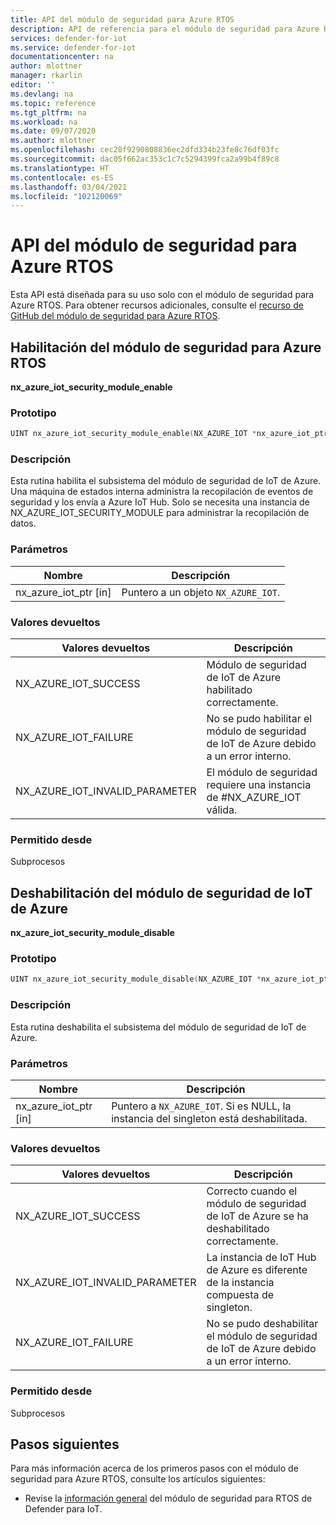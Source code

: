 ```yaml
---
title: API del módulo de seguridad para Azure RTOS
description: API de referencia para el módulo de seguridad para Azure RTOS.
services: defender-for-iot
ms.service: defender-for-iot
documentationcenter: na
author: mlottner
manager: rkarlin
editor: ''
ms.devlang: na
ms.topic: reference
ms.tgt_pltfrm: na
ms.workload: na
ms.date: 09/07/2020
ms.author: mlottner
ms.openlocfilehash: cec28f9290808836ec2dfd334b23fe8c76df03fc
ms.sourcegitcommit: dac05f662ac353c1c7c5294399fca2a99b4f89c8
ms.translationtype: HT
ms.contentlocale: es-ES
ms.lasthandoff: 03/04/2021
ms.locfileid: "102120069"
---
```

# <a name="security-module-for-azure-rtos-api"></a>API del módulo de seguridad para Azure RTOS 

Esta API está diseñada para su uso solo con el módulo de seguridad para Azure RTOS. Para obtener recursos adicionales, consulte el [recurso de GitHub del módulo de seguridad para Azure RTOS](https://github.com/azure-rtos/azure-iot-preview/releases). 

## <a name="enable-security-module-for-azure-rtos"></a>Habilitación del módulo de seguridad para Azure RTOS

**nx_azure_iot_security_module_enable**

### <a name="prototype"></a>Prototipo

```c
UINT nx_azure_iot_security_module_enable(NX_AZURE_IOT *nx_azure_iot_ptr);
```

### <a name="description"></a>Descripción

Esta rutina habilita el subsistema del módulo de seguridad de IoT de Azure. Una máquina de estados interna administra la recopilación de eventos de seguridad y los envía a Azure IoT Hub. Solo se necesita una instancia de NX_AZURE_IOT_SECURITY_MODULE para administrar la recopilación de datos.

### <a name="parameters"></a>Parámetros

| Nombre | Descripción |
|---------|---------|
| nx_azure_iot_ptr  [in]    | Puntero a un objeto `NX_AZURE_IOT`.  |

### <a name="return-values"></a>Valores devueltos

|Valores devueltos  |Descripción |
|---------|---------|
|NX_AZURE_IOT_SUCCESS|   Módulo de seguridad de IoT de Azure habilitado correctamente.     |
|NX_AZURE_IOT_FAILURE   |  No se pudo habilitar el módulo de seguridad de IoT de Azure debido a un error interno.    |
|NX_AZURE_IOT_INVALID_PARAMETER   |  El módulo de seguridad requiere una instancia de #NX_AZURE_IOT válida.      |

### <a name="allowed-from"></a>Permitido desde

Subprocesos

## <a name="disable-azure-iot-security-module"></a>Deshabilitación del módulo de seguridad de IoT de Azure

**nx_azure_iot_security_module_disable**


### <a name="prototype"></a>Prototipo

```c
UINT nx_azure_iot_security_module_disable(NX_AZURE_IOT *nx_azure_iot_ptr);
```

### <a name="description"></a>Descripción

Esta rutina deshabilita el subsistema del módulo de seguridad de IoT de Azure.

### <a name="parameters"></a>Parámetros

| Nombre | Descripción |
|---------|---------|
| nx_azure_iot_ptr  [in]    | Puntero a `NX_AZURE_IOT`. Si es NULL, la instancia del singleton está deshabilitada. |

### <a name="return-values"></a>Valores devueltos

|Valores devueltos  |Descripción |
|---------|---------|
|NX_AZURE_IOT_SUCCESS     |   Correcto cuando el módulo de seguridad de IoT de Azure se ha deshabilitado correctamente.      |
|NX_AZURE_IOT_INVALID_PARAMETER   |  La instancia de IoT Hub de Azure es diferente de la instancia compuesta de singleton.       |
|NX_AZURE_IOT_FAILURE    |  No se pudo deshabilitar el módulo de seguridad de IoT de Azure debido a un error interno.       |

### <a name="allowed-from"></a>Permitido desde

Subprocesos


## <a name="next-steps"></a>Pasos siguientes

Para más información acerca de los primeros pasos con el módulo de seguridad para Azure RTOS, consulte los artículos siguientes:

- Revise la [información general](iot-security-azure-rtos.md) del módulo de seguridad para RTOS de Defender para IoT.